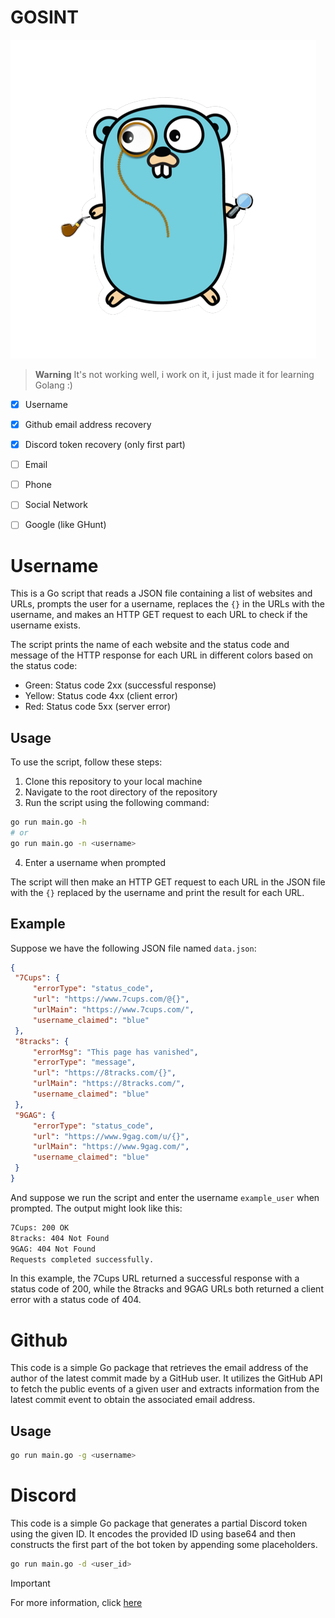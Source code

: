 # GOSINT

![GOSInt](./img/GOSInt-removebg-preview.png)



>**Warning**
>It's not working well, i work on it, i just made it for learning Golang :)


- [x] Username
- [x] Github email address recovery
- [x] Discord token recovery (only first part)
- [ ] Email
- [ ] Phone
- [ ] Social Network
- [ ] Google (like GHunt)


# Username

This is a Go script that reads a JSON file containing a list of websites and URLs, prompts the user for a username, replaces the `{}` in the URLs with the username, and makes an HTTP GET request to each URL to check if the username exists.

The script prints the name of each website and the status code and message of the HTTP response for each URL in different colors based on the status code:
- Green: Status code 2xx (successful response)
- Yellow: Status code 4xx (client error)
- Red: Status code 5xx (server error)

## Usage

To use the script, follow these steps:
1. Clone this repository to your local machine
2. Navigate to the root directory of the repository
3. Run the script using the following command:

```bash
go run main.go -h
# or
go run main.go -n <username>
```

4. Enter a username when prompted

The script will then make an HTTP GET request to each URL in the JSON file with the `{}` replaced by the username and print the result for each URL.

## Example

Suppose we have the following JSON file named `data.json`:

```json
{
 "7Cups": {
     "errorType": "status_code",
     "url": "https://www.7cups.com/@{}",
     "urlMain": "https://www.7cups.com/",
     "username_claimed": "blue"
 },
 "8tracks": {
     "errorMsg": "This page has vanished",
     "errorType": "message",
     "url": "https://8tracks.com/{}",
     "urlMain": "https://8tracks.com/",
     "username_claimed": "blue"
 },
 "9GAG": {
     "errorType": "status_code",
     "url": "https://www.9gag.com/u/{}",
     "urlMain": "https://www.9gag.com/",
     "username_claimed": "blue"
 }
}
```

And suppose we run the script and enter the username `example_user` when prompted. The output might look like this:

```bash
7Cups: 200 OK
8tracks: 404 Not Found
9GAG: 404 Not Found
Requests completed successfully.
```

In this example, the 7Cups URL returned a successful response with a status code of 200, while the 8tracks and 9GAG URLs both returned a client error with a status code of 404.


# Github

This code is a simple Go package that retrieves the email address of the author of the latest commit made by a GitHub user. It utilizes the GitHub API to fetch the public events of a given user and extracts information from the latest commit event to obtain the associated email address.

## Usage

```bash
go run main.go -g <username>
```

# Discord

This code is a simple Go package that generates a partial Discord token using the given ID. It encodes the provided ID using base64 and then constructs the first part of the bot token by appending some placeholders.

```bash
go run main.go -d <user_id>
```

> [!IMPORTANT]  
> For more information, click [here](https://fastiraz.gitbook.io/doc/documentations/hack/by-fastiraz/discord-tokens)
